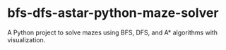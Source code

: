 # bfs-dfs-astar-python-maze-solver
A Python project to solve mazes using BFS, DFS, and A* algorithms with visualization.
